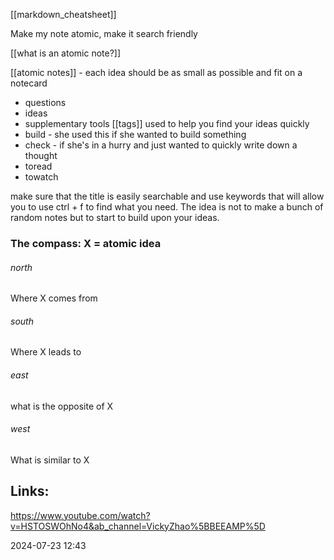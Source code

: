 [[markdown_cheatsheet]]

Make my note atomic, make it search friendly

[[what is an atomic note?]]

[[atomic notes]] - each idea should be as small as possible and fit on a notecard 
- questions
- ideas 
- supplementary tools
[[tags]] used to help you find your ideas quickly 
- build - she used this if she wanted to build something 
- check - if she's in a hurry and just wanted to quickly write down a thought 
- toread
- towatch

make sure that the title is easily searchable and use keywords that will allow you to use ctrl + f to find what you need. The idea is not to make a bunch of random notes but to start to build upon your ideas. 

### The compass: X = atomic idea
###### north 
Where X comes from 
###### south
Where X leads to 
###### east
what is the opposite of X
###### west
What is similar to X 
## Links:
https://www.youtube.com/watch?v=HSTOSWOhNo4&ab_channel=VickyZhao%5BBEEAMP%5D

2024-07-23 12:43

